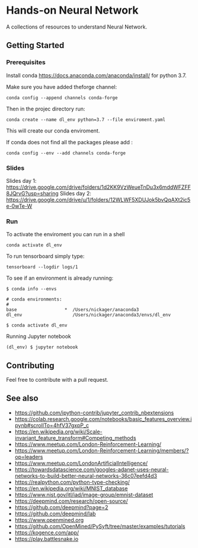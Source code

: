 # Hands-on Neural Network

A collections of resources to understand Neural Network.

## Getting Started

### Prerequisites

Install conda https://docs.anaconda.com/anaconda/install/ for python 3.7.

Make sure you have added theforge channel:

```
conda config --append channels conda-forge
```

Then in the projec directory run:

```
conda create --name dl_env python=3.7 --file enviroment.yaml
```

This will create our conda enviroment.

If conda does not find all the packages please add :

```
conda config --env --add channels conda-forge
```

### Slides

Slides day 1: https://drive.google.com/drive/folders/1d2KK9VzWeueTnDu3x6mddWFZFF8JQrvG?usp=sharing
Slides day 2: https://drive.google.com/drive/u/1/folders/12WLWF5XDUJok5bvQqAXt2ic5e-0wTe-W

### Run
To activate the enviroment you can run in a shell

```
conda activate dl_env
```

To run tensorboard simply type:

```
tensorboard --logdir logs/1
```

To see if an environment is already running:

```
$ conda info --envs
```
```
# conda environments:
#
base                  *  /Users/nickager/anaconda3
dl_env                   /Users/nickager/anaconda3/envs/dl_env

```

```
$ conda activate dl_env
```

Running Jupyter notebook 

```
(dl_env) $ jupyter notebook 
```
## Contributing

Feel free to contribute with a pull request.

## See also
* https://github.com/ipython-contrib/jupyter_contrib_nbextensions
* https://colab.research.google.com/notebooks/basic_features_overview.ipynb#scrollTo=4hfV37gxpP_c
* https://en.wikipedia.org/wiki/Scale-invariant_feature_transform#Competing_methods
* https://www.meetup.com/London-Reinforcement-Learning/
* https://www.meetup.com/London-Reinforcement-Learning/members/?op=leaders
* https://www.meetup.com/LondonArtificialIntelligence/
* https://towardsdatascience.com/googles-adanet-uses-neural-networks-to-build-better-neural-networks-36c07eefd4d3
* https://realpython.com/python-type-checking/
* https://en.wikipedia.org/wiki/MNIST_database
* https://www.nist.gov/itl/iad/image-group/emnist-dataset
* https://deepmind.com/research/open-source/
* https://github.com/deepmind?page=2
* https://github.com/deepmind/lab
* https://www.openmined.org
* https://github.com/OpenMined/PySyft/tree/master/examples/tutorials
* https://kogence.com/app/
* https://play.battlesnake.io
